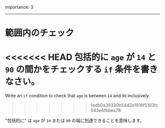 importance: 3

---

# 範囲内のチェック

<<<<<<< HEAD
包括的に `age` が `14` と `90` の間かをチェックする `if` 条件を書きなさい。
=======
Write an `if` condition to check that `age` is between `14` and `90` inclusively.
>>>>>>> 1edb0a38330b54d2e1916f5193fc043e6fbbea78

"包括的に" は `age` が `14` または `90` の端に到達できることを意味します。
